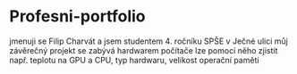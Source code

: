 # Profesni-portfolio

jmenuji se Filip Charvát a jsem studentem 4. ročníku SPŠE v Ječné ulici 
můj závěrečný projekt se zabývá hardwarem počítače lze pomocí něho zjistit např. teplotu na GPU a CPU, typ hardwaru, velikost operační paměti
